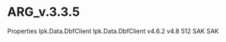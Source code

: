 # ARG_v.3.3.5

  <AppDesignerFolder>Properties</AppDesignerFolder>
    <RootNamespace>Ipk.Data.DbfClient</RootNamespace>
    <AssemblyName>Ipk.Data.DbfClient</AssemblyName>
    <TargetFrameworkVersion>v4.6.2</TargetFrameworkVersion>
    <TargetFrameworkVersion>v4.8</TargetFrameworkVersion>
    <FileAlignment>512</FileAlignment>
    <SccProjectName>SAK</SccProjectName>
    <SccLocalPath>SAK</SccLocalPath>
